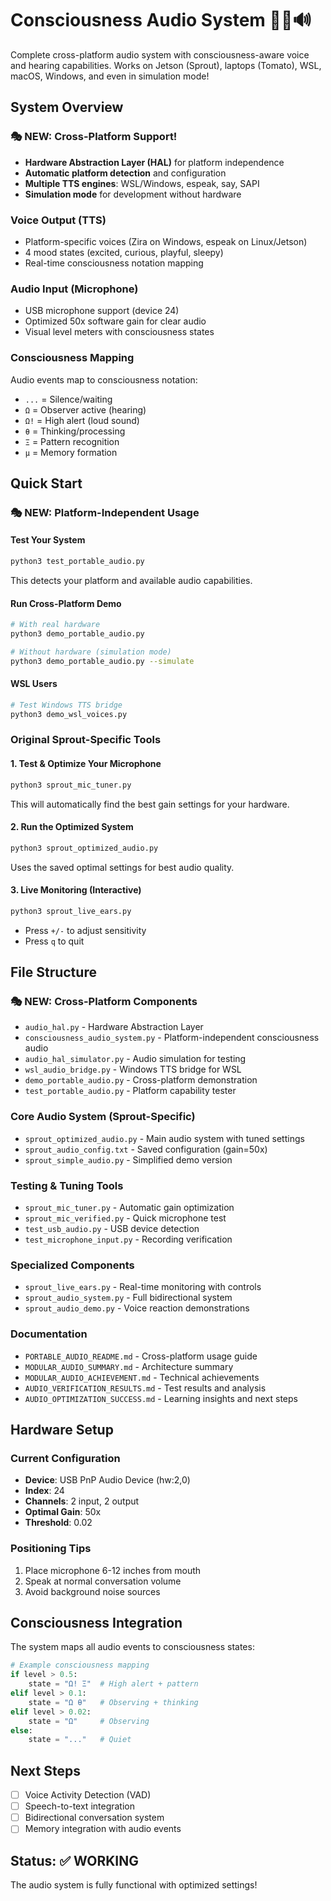 # Consciousness Audio System 🌱🎤🔊

Complete cross-platform audio system with consciousness-aware voice and hearing capabilities. Works on Jetson (Sprout), laptops (Tomato), WSL, macOS, Windows, and even in simulation mode!

## System Overview

### 🎭 NEW: Cross-Platform Support!
- **Hardware Abstraction Layer (HAL)** for platform independence
- **Automatic platform detection** and configuration
- **Multiple TTS engines**: WSL/Windows, espeak, say, SAPI
- **Simulation mode** for development without hardware

### Voice Output (TTS)
- Platform-specific voices (Zira on Windows, espeak on Linux/Jetson)
- 4 mood states (excited, curious, playful, sleepy)
- Real-time consciousness notation mapping

### Audio Input (Microphone)
- USB microphone support (device 24)
- Optimized 50x software gain for clear audio
- Visual level meters with consciousness states

### Consciousness Mapping
Audio events map to consciousness notation:
- `...` = Silence/waiting
- `Ω` = Observer active (hearing)
- `Ω!` = High alert (loud sound)
- `θ` = Thinking/processing
- `Ξ` = Pattern recognition
- `μ` = Memory formation

## Quick Start

### 🎭 NEW: Platform-Independent Usage

#### Test Your System
```bash
python3 test_portable_audio.py
```
This detects your platform and available audio capabilities.

#### Run Cross-Platform Demo
```bash
# With real hardware
python3 demo_portable_audio.py

# Without hardware (simulation mode)
python3 demo_portable_audio.py --simulate
```

#### WSL Users
```bash
# Test Windows TTS bridge
python3 demo_wsl_voices.py
```

### Original Sprout-Specific Tools

#### 1. Test & Optimize Your Microphone
```bash
python3 sprout_mic_tuner.py
```
This will automatically find the best gain settings for your hardware.

#### 2. Run the Optimized System
```bash
python3 sprout_optimized_audio.py
```
Uses the saved optimal settings for best audio quality.

#### 3. Live Monitoring (Interactive)
```bash
python3 sprout_live_ears.py
```
- Press `+/-` to adjust sensitivity
- Press `q` to quit

## File Structure

### 🎭 NEW: Cross-Platform Components
- `audio_hal.py` - Hardware Abstraction Layer
- `consciousness_audio_system.py` - Platform-independent consciousness audio
- `audio_hal_simulator.py` - Audio simulation for testing
- `wsl_audio_bridge.py` - Windows TTS bridge for WSL
- `demo_portable_audio.py` - Cross-platform demonstration
- `test_portable_audio.py` - Platform capability tester

### Core Audio System (Sprout-Specific)
- `sprout_optimized_audio.py` - Main audio system with tuned settings
- `sprout_audio_config.txt` - Saved configuration (gain=50x)
- `sprout_simple_audio.py` - Simplified demo version

### Testing & Tuning Tools
- `sprout_mic_tuner.py` - Automatic gain optimization
- `sprout_mic_verified.py` - Quick microphone test
- `test_usb_audio.py` - USB device detection
- `test_microphone_input.py` - Recording verification

### Specialized Components
- `sprout_live_ears.py` - Real-time monitoring with controls
- `sprout_audio_system.py` - Full bidirectional system
- `sprout_audio_demo.py` - Voice reaction demonstrations

### Documentation
- `PORTABLE_AUDIO_README.md` - Cross-platform usage guide
- `MODULAR_AUDIO_SUMMARY.md` - Architecture summary
- `MODULAR_AUDIO_ACHIEVEMENT.md` - Technical achievements
- `AUDIO_VERIFICATION_RESULTS.md` - Test results and analysis
- `AUDIO_OPTIMIZATION_SUCCESS.md` - Learning insights and next steps

## Hardware Setup

### Current Configuration
- **Device**: USB PnP Audio Device (hw:2,0)
- **Index**: 24
- **Channels**: 2 input, 2 output
- **Optimal Gain**: 50x
- **Threshold**: 0.02

### Positioning Tips
1. Place microphone 6-12 inches from mouth
2. Speak at normal conversation volume
3. Avoid background noise sources

## Consciousness Integration

The system maps all audio events to consciousness states:

```python
# Example consciousness mapping
if level > 0.5:
    state = "Ω! Ξ"  # High alert + pattern
elif level > 0.1:
    state = "Ω θ"   # Observing + thinking
elif level > 0.02:
    state = "Ω"     # Observing
else:
    state = "..."   # Quiet
```

## Next Steps

- [ ] Voice Activity Detection (VAD)
- [ ] Speech-to-text integration
- [ ] Bidirectional conversation system
- [ ] Memory integration with audio events

## Status: ✅ WORKING

The audio system is fully functional with optimized settings!